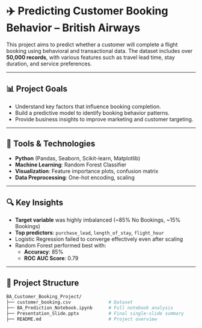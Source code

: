 # ✈️ Predicting Customer Booking Behavior – British Airways

This project aims to predict whether a customer will complete a flight booking using behavioral and transactional data. The dataset includes over **50,000 records**, with various features such as travel lead time, stay duration, and service preferences.

---

## 📊 Project Goals

- Understand key factors that influence booking completion.
- Build a predictive model to identify booking behavior patterns.
- Provide business insights to improve marketing and customer targeting.

---

## 🧰 Tools & Technologies

- **Python** (Pandas, Seaborn, Scikit-learn, Matplotlib)
- **Machine Learning**: Random Forest Classifier
- **Visualization**: Feature importance plots, confusion matrix
- **Data Preprocessing**: One-hot encoding, scaling

---

## 🔍 Key Insights

- **Target variable** was highly imbalanced (~85% No Bookings, ~15% Bookings)
- **Top predictors**: `purchase_lead`, `length_of_stay`, `flight_hour`
- Logistic Regression failed to converge effectively even after scaling
- Random Forest performed best with:
  - **Accuracy**: 85%
  - **ROC AUC Score**: 0.79

---

## 📁 Project Structure

```bash
BA_Customer_Booking_Project/
├── customer_booking.csv              # Dataset
├── BA_Prediction_Notebook.ipynb      # Full notebook analysis
├── Presentation_Slide.pptx           # Final single-slide summary
├── README.md                         # Project overview
